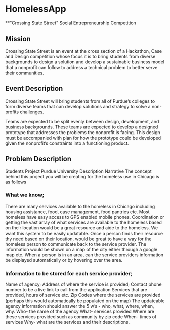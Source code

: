 # HomelessApp

\*\*"Crossing State Street"
Social Entrepreneurship Competition

## Mission

Crossing State Street is an event at the cross section of a Hackathon, Case and Design competition whose focus it is to bring students from diverse backgrounds to design a solution and develop a sustainable business model that a nonprofit can follow to address a technical problem to better serve their communities.

## Event Description

Crossing State Street will bring students from all of Purdue’s colleges to form diverse teams that can develop solutions and strategy to solve a non-profits challenges.

Teams are expected to be split evenly between design, development, and business backgrounds. These teams are expected to develop a designed prototype that addresses the problems the nonprofit is facing. This design must be accompanied with plan for how the prototype could be developed given the nonprofit’s constraints into a functioning product.

## Problem Description

Students Project Purdue University Description Narrative
The concept behind this project you will be creating for the homeless use in Chicago is as follows

### What we know;

There are many services available to the homeless in Chicago including housing assistance, food, case management, food pantries etc.
Most homeless have easy access to GPS enabled mobile phones.
Coordination or getting the vast array of what services are available to the homeless based on their location would be a great resource and aide to the homeless.
We want this system to be easily updatable.
Once a person finds their resource thy need based on their location, would be great to have a way for the homeless person to communicate back to the service provider.
The information would be shown on a map of the city either through a google map etc. When a person is in an area, can the service providers information be displayed automatically or by hovering over the area.

### Information to be stored for each service provider;

Name of agency;
Address of where the service is provided;
Contact phone number to be a live link to call from the application
Services that are provided, hours of service etc.
Zip Codes where the services are provided (perhaps this would automatically be populated on the map)
The updateable agency information should answer the 5 w’s - who, what, where, when, why.
Who- the name of the agency
What- services provided
Where are these services provided such as community by zip code
When- times of services
Why- what are the services and their descriptions.
